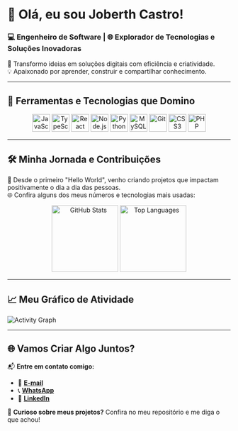 # 👋 Olá, eu sou **Joberth Castro**!

<h3>💻 <b>Engenheiro de Software</b> | 🌐 Explorador de Tecnologias e Soluções Inovadoras</h3>

🎯 Transformo ideias em soluções digitais com eficiência e criatividade.  
💡 Apaixonado por aprender, construir e compartilhar conhecimento.  

---

## 🌟 **Ferramentas e Tecnologias que Domino**

<div align="center">
  <img src="https://cdn.jsdelivr.net/gh/devicons/devicon/icons/javascript/javascript-original.svg" height="40" alt="JavaScript" />
  <img src="https://cdn.jsdelivr.net/gh/devicons/devicon/icons/typescript/typescript-original.svg" height="40" alt="TypeScript" />
  <img src="https://cdn.jsdelivr.net/gh/devicons/devicon/icons/react/react-original.svg" height="40" alt="React" />
  <img src="https://cdn.jsdelivr.net/gh/devicons/devicon/icons/nodejs/nodejs-original.svg" height="40" alt="Node.js" />
  <img src="https://cdn.jsdelivr.net/gh/devicons/devicon/icons/python/python-original.svg" height="40" alt="Python" />
  <img src="https://cdn.jsdelivr.net/gh/devicons/devicon/icons/mysql/mysql-original.svg" height="40" alt="MySQL" />
  <img src="https://cdn.jsdelivr.net/gh/devicons/devicon/icons/git/git-original.svg" height="40" alt="Git" />
  <img src="https://cdn.jsdelivr.net/gh/devicons/devicon/icons/css3/css3-original.svg" height="40" alt="CSS3" />
  <img src="https://cdn.jsdelivr.net/gh/devicons/devicon/icons/php/php-original.svg" height="40" alt="PHP" />
</div>

---

## 🛠 **Minha Jornada e Contribuições**

🚀 Desde o primeiro "Hello World", venho criando projetos que impactam positivamente o dia a dia das pessoas.  
🌐 Confira alguns dos meus números e tecnologias mais usadas:  

<div align="center">
  <img src="https://github-readme-stats.vercel.app/api?username=JoberthCastro&show_icons=true&include_all_commits=true&count_private=true&theme=radical&hide_border=false" height="150" alt="GitHub Stats" />
  <img src="https://github-readme-stats.vercel.app/api/top-langs/?username=JoberthCastro&layout=compact&langs_count=6&theme=radical&hide_border=false" height="150" alt="Top Languages" />
</div>

---

## 📈 **Meu Gráfico de Atividade**

![Activity Graph](https://github-readme-activity-graph.vercel.app/graph?username=JoberthCastro&theme=github)

---

## 🌐 **Vamos Criar Algo Juntos?**

📬 **Entre em contato comigo:**  
- 📧 [**E-mail**](mailto:joberthemanoel13@gmail.com)  
- 📞 [**WhatsApp**](https://api.whatsapp.com/send?phone=5598985864235)  
- 🔗 [**LinkedIn**](https://www.linkedin.com/in/joberth-castro-013840252)

👾 **Curioso sobre meus projetos?** Confira no meu repositório e me diga o que achou!
